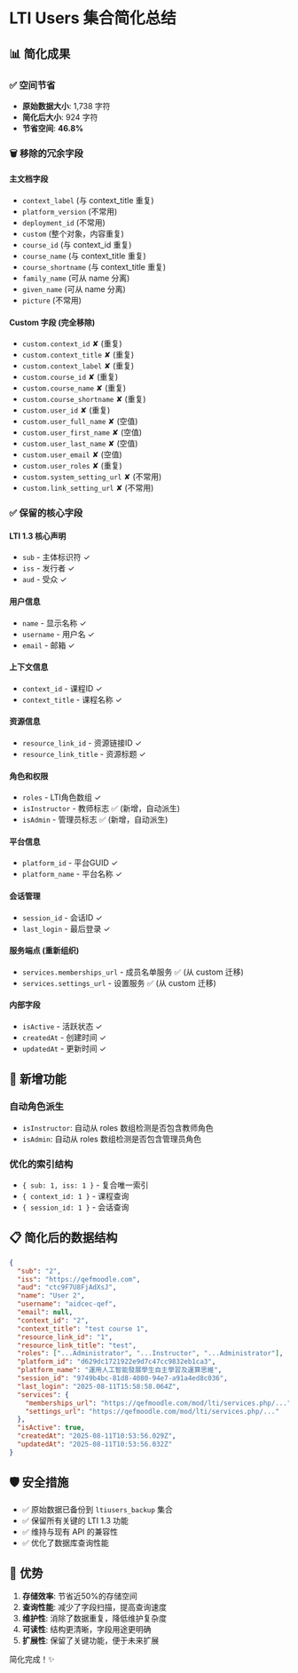 # LTI Users 集合简化总结

## 📊 **简化成果**

### ✅ **空间节省**
- **原始数据大小**: 1,738 字符
- **简化后大小**: 924 字符
- **节省空间**: **46.8%**

### 🗑️ **移除的冗余字段**

#### 主文档字段
- `context_label` (与 context_title 重复)
- `platform_version` (不常用)
- `deployment_id` (不常用)
- `custom` (整个对象，内容重复)
- `course_id` (与 context_id 重复)
- `course_name` (与 context_title 重复)
- `course_shortname` (与 context_title 重复)
- `family_name` (可从 name 分离)
- `given_name` (可从 name 分离)
- `picture` (不常用)

#### Custom 字段 (完全移除)
- `custom.context_id` ✘ (重复)
- `custom.context_title` ✘ (重复)
- `custom.context_label` ✘ (重复)
- `custom.course_id` ✘ (重复)
- `custom.course_name` ✘ (重复)
- `custom.course_shortname` ✘ (重复)
- `custom.user_id` ✘ (重复)
- `custom.user_full_name` ✘ (空值)
- `custom.user_first_name` ✘ (空值)
- `custom.user_last_name` ✘ (空值)
- `custom.user_email` ✘ (空值)
- `custom.user_roles` ✘ (重复)
- `custom.system_setting_url` ✘ (不常用)
- `custom.link_setting_url` ✘ (不常用)

### ✅ **保留的核心字段**

#### LTI 1.3 核心声明
- `sub` - 主体标识符 ✓
- `iss` - 发行者 ✓
- `aud` - 受众 ✓

#### 用户信息
- `name` - 显示名称 ✓
- `username` - 用户名 ✓
- `email` - 邮箱 ✓

#### 上下文信息
- `context_id` - 课程ID ✓
- `context_title` - 课程名称 ✓

#### 资源信息
- `resource_link_id` - 资源链接ID ✓
- `resource_link_title` - 资源标题 ✓

#### 角色和权限
- `roles` - LTI角色数组 ✓
- `isInstructor` - 教师标志 ✅ (新增，自动派生)
- `isAdmin` - 管理员标志 ✅ (新增，自动派生)

#### 平台信息
- `platform_id` - 平台GUID ✓
- `platform_name` - 平台名称 ✓

#### 会话管理
- `session_id` - 会话ID ✓
- `last_login` - 最后登录 ✓

#### 服务端点 (重新组织)
- `services.memberships_url` - 成员名单服务 ✅ (从 custom 迁移)
- `services.settings_url` - 设置服务 ✅ (从 custom 迁移)

#### 内部字段
- `isActive` - 活跃状态 ✓
- `createdAt` - 创建时间 ✓
- `updatedAt` - 更新时间 ✓

## 🔧 **新增功能**

### 自动角色派生
- `isInstructor`: 自动从 roles 数组检测是否包含教师角色
- `isAdmin`: 自动从 roles 数组检测是否包含管理员角色

### 优化的索引结构
- `{ sub: 1, iss: 1 }` - 复合唯一索引
- `{ context_id: 1 }` - 课程查询
- `{ session_id: 1 }` - 会话查询

## 📋 **简化后的数据结构**

```json
{
  "sub": "2",
  "iss": "https://qefmoodle.com",
  "aud": "ctc9F7U8FjAdXsJ",
  "name": "User 2",
  "username": "aidcec-qef",
  "email": null,
  "context_id": "2",
  "context_title": "test course 1",
  "resource_link_id": "1",
  "resource_link_title": "test",
  "roles": ["...Administrator", "...Instructor", "...Administrator"],
  "platform_id": "d629dc1721922e9d7c47cc9832eb1ca3",
  "platform_name": "運用人工智能發展學生自主學習及運算思維",
  "session_id": "9749b4bc-81d8-4080-94e7-a91a4ed8c036",
  "last_login": "2025-08-11T15:58:58.064Z",
  "services": {
    "memberships_url": "https://qefmoodle.com/mod/lti/services.php/...",
    "settings_url": "https://qefmoodle.com/mod/lti/services.php/..."
  },
  "isActive": true,
  "createdAt": "2025-08-11T10:53:56.029Z",
  "updatedAt": "2025-08-11T10:53:56.032Z"
}
```

## 🛡️ **安全措施**

- ✅ 原始数据已备份到 `ltiusers_backup` 集合
- ✅ 保留所有关键的 LTI 1.3 功能
- ✅ 维持与现有 API 的兼容性
- ✅ 优化了数据库查询性能

## 🎯 **优势**

1. **存储效率**: 节省近50%的存储空间
2. **查询性能**: 减少了字段扫描，提高查询速度
3. **维护性**: 消除了数据重复，降低维护复杂度
4. **可读性**: 结构更清晰，字段用途更明确
5. **扩展性**: 保留了关键功能，便于未来扩展

简化完成！✨
